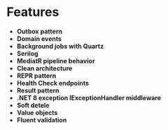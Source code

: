 # Features 

* __Outbox pattern__
* __Domain events__
* __Background jobs with Quartz__
* __Serilog__
* __MediatR pipeline behavior__
* __Clean architecture__
* __REPR pattern__
* __Health Check endpoints__
* __Result pattern__
* __.NET 8 exception IExceptionHandler middleware__
* __Soft detele__
* __Value objects__
* __Fluent validation__
